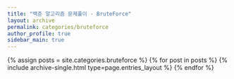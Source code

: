 ```yaml
---
title: "백준 알고리즘 문제풀이 - BruteForce"
layout: archive
permalink: categories/bruteforce
author_profile: true
sidebar_main: true
---
```



{% assign posts = site.categories.bruteforce %}
{% for post in posts %} {% include archive-single.html type=page.entries_layout %} {% endfor %}